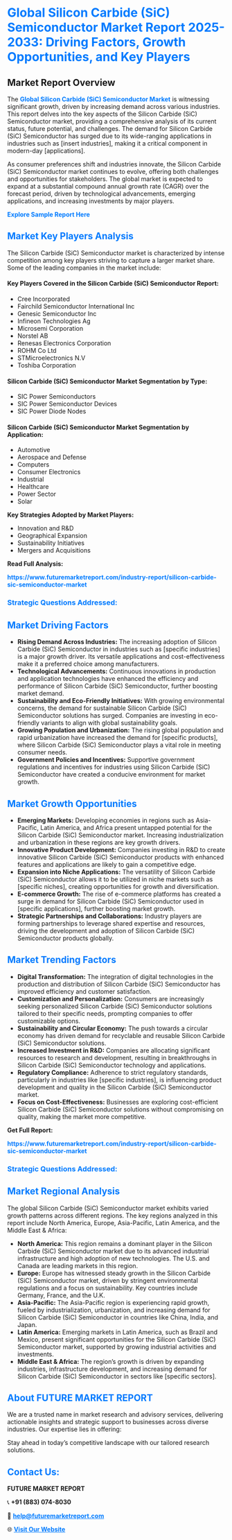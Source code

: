 <h1 style="color: #007BFF;">Global Silicon Carbide (SiC) Semiconductor Market Report 2025-2033: Driving Factors, Growth Opportunities, and Key Players</h1>

<section id="overview">
<h2>Market Report Overview</h2>
<p>The <a href="https://www.futuremarketreport.com/industry-report/silicon-carbide-sic-semiconductor-market" style="color: #007BFF; text-decoration: none;"><strong>Global Silicon Carbide (SiC) Semiconductor Market</strong></a> is witnessing significant growth, driven by increasing demand across various industries. This report delves into the key aspects of the Silicon Carbide (SiC) Semiconductor market, providing a comprehensive analysis of its current status, future potential, and challenges. The demand for Silicon Carbide (SiC) Semiconductor has surged due to its wide-ranging applications in industries such as [insert industries], making it a critical component in modern-day [applications].</p>
<p>As consumer preferences shift and industries innovate, the Silicon Carbide (SiC) Semiconductor market continues to evolve, offering both challenges and opportunities for stakeholders. The global market is expected to expand at a substantial compound annual growth rate (CAGR) over the forecast period, driven by technological advancements, emerging applications, and increasing investments by major players.</p>
</section>

<section id="overview">
<p><a href="https://www.futuremarketreport.com/request-sample/reportId=85514" style="color: #007BFF; text-decoration: none;"><strong>Explore Sample Report Here</strong></a></p>
</section>

<section id="key-players">
<h2 style="color: #007BFF;">Market Key Players Analysis</h2>
<p>The Silicon Carbide (SiC) Semiconductor market is characterized by intense competition among key players striving to capture a larger market share. Some of the leading companies in the market include:</p>
<h4>Key Players Covered in the Silicon Carbide (SiC) Semiconductor Report:</h4>
<ul><li>Cree Incorporated</li><li>Fairchild Semiconductor International Inc</li><li>Genesic Semiconductor Inc</li><li>Infineon Technologies Ag</li><li>Microsemi Corporation</li><li>Norstel AB</li><li>Renesas Electronics Corporation</li><li>ROHM Co Ltd</li><li>STMicroelectronics N.V</li><li>Toshiba Corporation</li></ul>
<h4>Silicon Carbide (SiC) Semiconductor Market Segmentation by Type:</h4>
<ul><li>SIC Power Semiconductors</li><li>SIC Power Semiconductor Devices</li><li>SIC Power Diode Nodes</li></ul>

<h4>Silicon Carbide (SiC) Semiconductor Market Segmentation by Application:</h4>
<ul><li>Automotive</li><li>Aerospace and Defense</li><li>Computers</li><li>Consumer Electronics</li><li>Industrial</li><li>Healthcare</li><li>Power Sector</li><li>Solar</li></ul>
<p><strong>Key Strategies Adopted by Market Players:</strong></p>
<ul>
<li>Innovation and R&D</li>
<li>Geographical Expansion</li>
<li>Sustainability Initiatives</li>
<li>Mergers and Acquisitions</li>
</ul>
</section>

<section>
<p><strong>Read Full Analysis: </strong></p><a href="https://www.futuremarketreport.com/industry-report/silicon-carbide-sic-semiconductor-market" style="color: #007BFF; text-decoration: none;"><strong>https://www.futuremarketreport.com/industry-report/silicon-carbide-sic-semiconductor-market</strong></a>
<h3 style="color: #007BFF;">Strategic Questions Addressed:</h3>
</section>

<section id="driving-factors">
<h2 style="color: #007BFF;">Market Driving Factors</h2>
<ul>
<li><strong>Rising Demand Across Industries:</strong> The increasing adoption of Silicon Carbide (SiC) Semiconductor in industries such as [specific industries] is a major growth driver. Its versatile applications and cost-effectiveness make it a preferred choice among manufacturers.</li>
<li><strong>Technological Advancements:</strong> Continuous innovations in production and application technologies have enhanced the efficiency and performance of Silicon Carbide (SiC) Semiconductor, further boosting market demand.</li>
<li><strong>Sustainability and Eco-Friendly Initiatives:</strong> With growing environmental concerns, the demand for sustainable Silicon Carbide (SiC) Semiconductor solutions has surged. Companies are investing in eco-friendly variants to align with global sustainability goals.</li>
<li><strong>Growing Population and Urbanization:</strong> The rising global population and rapid urbanization have increased the demand for [specific products], where Silicon Carbide (SiC) Semiconductor plays a vital role in meeting consumer needs.</li>
<li><strong>Government Policies and Incentives:</strong> Supportive government regulations and incentives for industries using Silicon Carbide (SiC) Semiconductor have created a conducive environment for market growth.</li>
</ul>
</section>

<section id="growth-opportunities">
<h2 style="color: #007BFF;">Market Growth Opportunities</h2>
<ul>
<li><strong>Emerging Markets:</strong> Developing economies in regions such as Asia-Pacific, Latin America, and Africa present untapped potential for the Silicon Carbide (SiC) Semiconductor market. Increasing industrialization and urbanization in these regions are key growth drivers.</li>
<li><strong>Innovative Product Development:</strong> Companies investing in R&D to create innovative Silicon Carbide (SiC) Semiconductor products with enhanced features and applications are likely to gain a competitive edge.</li>
<li><strong>Expansion into Niche Applications:</strong> The versatility of Silicon Carbide (SiC) Semiconductor allows it to be utilized in niche markets such as [specific niches], creating opportunities for growth and diversification.</li>
<li><strong>E-commerce Growth:</strong> The rise of e-commerce platforms has created a surge in demand for Silicon Carbide (SiC) Semiconductor used in [specific applications], further boosting market growth.</li>
<li><strong>Strategic Partnerships and Collaborations:</strong> Industry players are forming partnerships to leverage shared expertise and resources, driving the development and adoption of Silicon Carbide (SiC) Semiconductor products globally.</li>
</ul>
</section>

<section id="trending-factors">
<h2 style="color: #007BFF;">Market Trending Factors</h2>
<ul>
<li><strong>Digital Transformation:</strong> The integration of digital technologies in the production and distribution of Silicon Carbide (SiC) Semiconductor has improved efficiency and customer satisfaction.</li>
<li><strong>Customization and Personalization:</strong> Consumers are increasingly seeking personalized Silicon Carbide (SiC) Semiconductor solutions tailored to their specific needs, prompting companies to offer customizable options.</li>
<li><strong>Sustainability and Circular Economy:</strong> The push towards a circular economy has driven demand for recyclable and reusable Silicon Carbide (SiC) Semiconductor solutions.</li>
<li><strong>Increased Investment in R&D:</strong> Companies are allocating significant resources to research and development, resulting in breakthroughs in Silicon Carbide (SiC) Semiconductor technology and applications.</li>
<li><strong>Regulatory Compliance:</strong> Adherence to strict regulatory standards, particularly in industries like [specific industries], is influencing product development and quality in the Silicon Carbide (SiC) Semiconductor market.</li>
<li><strong>Focus on Cost-Effectiveness:</strong> Businesses are exploring cost-efficient Silicon Carbide (SiC) Semiconductor solutions without compromising on quality, making the market more competitive.</li>
</ul>
</section>

<section>
<p><strong>Get Full Report: </strong></p><a href="https://www.futuremarketreport.com/industry-report/silicon-carbide-sic-semiconductor-market" style="color: #007BFF; text-decoration: none;"><strong>https://www.futuremarketreport.com/industry-report/silicon-carbide-sic-semiconductor-market</strong></a>
<h3 style="color: #007BFF;">Strategic Questions Addressed:</h3>
</section>


<section id="regional-analysis">
<h2 style="color: #007BFF;">Market Regional Analysis</h2>
<p>The global Silicon Carbide (SiC) Semiconductor market exhibits varied growth patterns across different regions. The key regions analyzed in this report include North America, Europe, Asia-Pacific, Latin America, and the Middle East & Africa:</p>
<ul>
<li><strong>North America:</strong> This region remains a dominant player in the Silicon Carbide (SiC) Semiconductor market due to its advanced industrial infrastructure and high adoption of new technologies. The U.S. and Canada are leading markets in this region.</li>
<li><strong>Europe:</strong> Europe has witnessed steady growth in the Silicon Carbide (SiC) Semiconductor market, driven by stringent environmental regulations and a focus on sustainability. Key countries include Germany, France, and the U.K.</li>
<li><strong>Asia-Pacific:</strong> The Asia-Pacific region is experiencing rapid growth, fueled by industrialization, urbanization, and increasing demand for Silicon Carbide (SiC) Semiconductor in countries like China, India, and Japan.</li>
<li><strong>Latin America:</strong> Emerging markets in Latin America, such as Brazil and Mexico, present significant opportunities for the Silicon Carbide (SiC) Semiconductor market, supported by growing industrial activities and investments.</li>
<li><strong>Middle East & Africa:</strong> The region’s growth is driven by expanding industries, infrastructure development, and increasing demand for Silicon Carbide (SiC) Semiconductor in sectors like [specific sectors].</li>
</ul>
</section>

<footer>
<h2 style="color: #007BFF;">About FUTURE MARKET REPORT</h2>
<p>We are a trusted name in market research and advisory services, delivering actionable insights and strategic support to businesses across diverse industries. Our expertise lies in offering:</p>

<p>Stay ahead in today’s competitive landscape with our tailored research solutions.</p>

<h2 style="color: #007BFF;">Contact Us:</h2>
<p><strong>FUTURE MARKET REPORT</strong></p>
<p>📞 <strong>+91 (883) 074-8030</strong></p>
<p>📧 <strong><a href="mailto:help@futuremarketreport.com" style="color: #007BFF;">help@futuremarketreport.com</a></strong></p>
<p>🌐 <strong><a href="https://www.futuremarketreport.com/" style="color: #007BFF;">Visit Our Website</a></strong></p>
</footer>